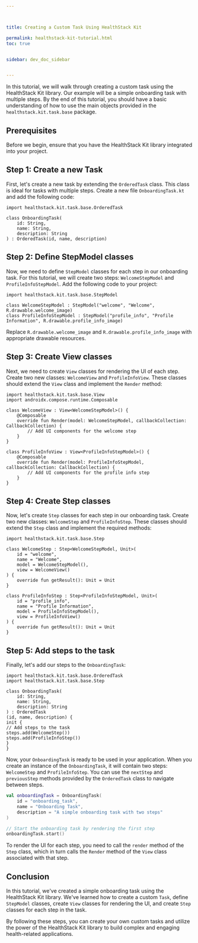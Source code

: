 ```yaml
---



title: Creating a Custom Task Using HealthStack Kit

permalink: healthstack-kit-tutorial.html
toc: true


sidebar: dev_doc_sidebar


---
```





In this tutorial, we will walk through creating a custom task using the HealthStack Kit library. Our example will be a simple onboarding task with multiple steps. By the end of this tutorial, you should have a basic understanding of how to use the main objects provided in the `healthstack.kit.task.base` package.

## Prerequisites

Before we begin, ensure that you have the HealthStack Kit library integrated into your project.

## Step 1: Create a new Task

First, let's create a new task by extending the `OrderedTask` class. This class is ideal for tasks with multiple steps. Create a new file `OnboardingTask.kt` and add the following code:

```
import healthstack.kit.task.base.OrderedTask

class OnboardingTask(
    id: String,
    name: String,
    description: String
) : OrderedTask(id, name, description)
```

## Step 2: Define StepModel classes

Now, we need to define `StepModel` classes for each step in our onboarding task. For this tutorial, we will create two steps: `WelcomeStepModel` and `ProfileInfoStepModel`. Add the following code to your project:

```
import healthstack.kit.task.base.StepModel

class WelcomeStepModel : StepModel("welcome", "Welcome", R.drawable.welcome_image)
class ProfileInfoStepModel : StepModel("profile_info", "Profile Information", R.drawable.profile_info_image)
```

Replace `R.drawable.welcome_image` and `R.drawable.profile_info_image` with appropriate drawable resources.

## Step 3: Create View classes

Next, we need to create `View` classes for rendering the UI of each step. Create two new classes: `WelcomeView` and `ProfileInfoView`. These classes should extend the `View` class and implement the `Render` method:

```
import healthstack.kit.task.base.View
import androidx.compose.runtime.Composable

class WelcomeView : View<WelcomeStepModel>() {
    @Composable
    override fun Render(model: WelcomeStepModel, callbackCollection: CallbackCollection) {
        // Add UI components for the welcome step
    }
}

class ProfileInfoView : View<ProfileInfoStepModel>() {
    @Composable
    override fun Render(model: ProfileInfoStepModel, callbackCollection: CallbackCollection) {
        // Add UI components for the profile info step
    }
}
```

## Step 4: Create Step classes

Now, let's create `Step` classes for each step in our onboarding task. Create two new classes: `WelcomeStep` and `ProfileInfoStep`. These classes should extend the `Step` class and implement the required methods:

```
import healthstack.kit.task.base.Step

class WelcomeStep : Step<WelcomeStepModel, Unit>(
    id = "welcome",
    name = "Welcome",
    model = WelcomeStepModel(),
    view = WelcomeView()
) {
    override fun getResult(): Unit = Unit
}

class ProfileInfoStep : Step<ProfileInfoStepModel, Unit>(
    id = "profile_info",
    name = "Profile Information",
    model = ProfileInfoStepModel(),
    view = ProfileInfoView()
) {
    override fun getResult(): Unit = Unit
}
```

## Step 5: Add steps to the task

Finally, let's add our steps to the `OnboardingTask`:

```
import healthstack.kit.task.base.OrderedTask
import healthstack.kit.task.base.Step

class OnboardingTask(
    id: String,
    name: String,
    description: String
) : OrderedTask
(id, name, description) {
init {
// Add steps to the task
steps.add(WelcomeStep())
steps.add(ProfileInfoStep())
}
}
```

Now, your `OnboardingTask` is ready to be used in your application. When you create an instance of the `OnboardingTask`, it will contain two steps: `WelcomeStep` and `ProfileInfoStep`. You can use the `nextStep` and `previousStep` methods provided by the `OrderedTask` class to navigate between steps.

```kotlin
val onboardingTask = OnboardingTask(
    id = "onboarding_task",
    name = "Onboarding Task",
    description = "A simple onboarding task with two steps"
)

// Start the onboarding task by rendering the first step
onboardingTask.start()
```

To render the UI for each step, you need to call the `render` method of the `Step` class, which in turn calls the `Render` method of the `View` class associated with that step.

## Conclusion

In this tutorial, we've created a simple onboarding task using the HealthStack Kit library. We've learned how to create a custom `Task`, define `StepModel` classes, create `View` classes for rendering the UI, and create `Step` classes for each step in the task.

By following these steps, you can create your own custom tasks and utilize the power of the HealthStack Kit library to build complex and engaging health-related applications.
